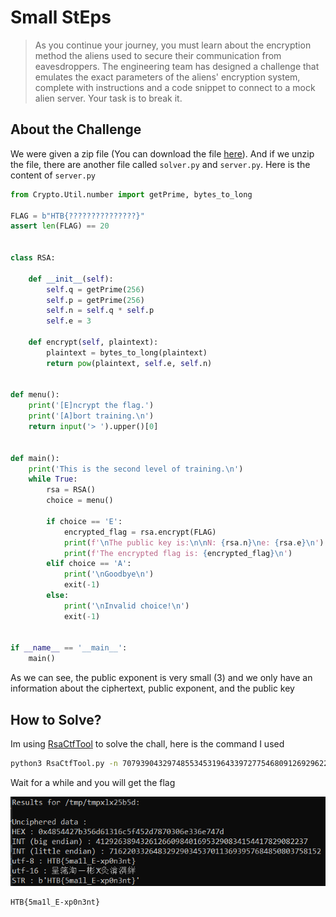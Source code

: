 # Small StEps
> As you continue your journey, you must learn about the encryption method the aliens used to secure their communication from eavesdroppers. The engineering team has designed a challenge that emulates the exact parameters of the aliens' encryption system, complete with instructions and a code snippet to connect to a mock alien server. Your task is to break it.

## About the Challenge
We were given a zip file (You can download the file [here](crypto_small_steps.zip)). And if we unzip the file, there are another file called `solver.py` and `server.py`. Here is the content of `server.py`

```python
from Crypto.Util.number import getPrime, bytes_to_long

FLAG = b"HTB{???????????????}"
assert len(FLAG) == 20


class RSA:

    def __init__(self):
        self.q = getPrime(256)
        self.p = getPrime(256)
        self.n = self.q * self.p
        self.e = 3

    def encrypt(self, plaintext):
        plaintext = bytes_to_long(plaintext)
        return pow(plaintext, self.e, self.n)


def menu():
    print('[E]ncrypt the flag.')
    print('[A]bort training.\n')
    return input('> ').upper()[0]


def main():
    print('This is the second level of training.\n')
    while True:
        rsa = RSA()
        choice = menu()

        if choice == 'E':
            encrypted_flag = rsa.encrypt(FLAG)
            print(f'\nThe public key is:\n\nN: {rsa.n}\ne: {rsa.e}\n')
            print(f'The encrypted flag is: {encrypted_flag}\n')
        elif choice == 'A':
            print('\nGoodbye\n')
            exit(-1)
        else:
            print('\nInvalid choice!\n')
            exit(-1)


if __name__ == '__main__':
    main()
```

As we can see, the public exponent is very small (3) and we only have an information about the ciphertext, public exponent, and the public key

## How to Solve?
Im using [RsaCtfTool](https://github.com/RsaCtfTool/RsaCtfTool) to solve the chall, here is the command I used

```bash
python3 RsaCtfTool.py -n 7079390432974855345319643397277546809126929622683749677273378219032261712283081531451428558847051155395790169332117706417782515882054955482729948765182401 -e 3 --uncipher 70407336670535933819674104208890254240063781538460394662998902860952366439176467447947737680952277637330523818962104685553250402512989897886053
```

Wait for a while and you will get the flag

![flag](images/flag.png)

```
HTB{5ma1l_E-xp0n3nt}
```